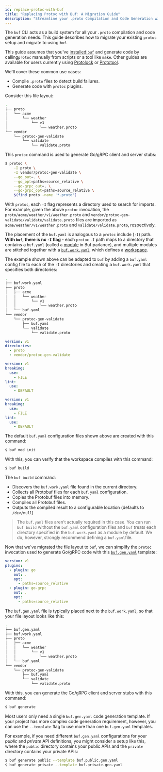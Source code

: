 ```yaml
---
id: replace-protoc-with-buf
title: "Replacing Protoc with Buf: A Migration Guide"
description: "Streamline your .proto Compilation and Code Generation with buf: A Guide to Migrating from protoc"
---
```


The `buf` CLI acts as a build system for all your `.proto` compilation and code
generation needs. This guide describes how to migrate your existing `protoc`
setup and migrate to using `buf`.

This guide assumes that you've [installed `buf`](../installation.mdx) and
generate code by calling`protoc` manually from scripts or a tool like `make`.
Other guides are available for users currently using
[Protolock](migrate-from-protolock.md) or
[Prototool](migrate-from-prototool.md).

We'll cover these common use cases:

- Compile `.proto` files to detect build failures.
- Generate code with `protoc` plugins.

Consider this file layout:

```sh
.
├── proto
│   └── acme
│       └── weather
│           └── v1
│               └── weather.proto
└── vendor
    └── protoc-gen-validate
        └── validate
            └── validate.proto
```

This `protoc` command is used to generate Go/gRPC client and server stubs:

```sh
$ protoc \
    -I proto \
    -I vendor/protoc-gen-validate \
    --go_out=. \
    --go_opt=paths=source_relative \
    --go-grpc_out=. \
    --go-grpc_opt=paths=source_relative \
    $(find proto -name '*.proto')
```

With `protoc`, each `-I` flag represents a directory used to search for imports.
For example, given the above `protoc` invocation, the
`proto/acme/weather/v1/weather.proto` and
`vendor/protoc-gen-validate/validate/validate.proto` files are imported as
`acme/weather/v1/weather.proto` and `validate/validate.proto`, respectively.

The placement of the `buf.yaml` is analogous to a `protoc` include (`-I`) path.
**With `buf`, there is no `-I` flag** - each `protoc` `-I` path maps to a
directory that contains a `buf.yaml` (called a
[module](../bsr/overview.mdx#modules) in Buf parlance), and multiple modules are
stitched together with a
[`buf.work.yaml`](../configuration/v1/buf-work-yaml.md), which defines a
[workspace](../reference/workspaces.mdx).

The example shown above can be adapted to `buf` by adding a `buf.yaml` config
file to each of the `-I` directories and creating a `buf.work.yaml` that
specifies both directories:

```sh
.
├── buf.work.yaml
├── proto
│   ├── acme
│   │   └── weather
│   │       └── v1
│   │           └── weather.proto
│   └── buf.yaml
└── vendor
    └── protoc-gen-validate
        ├── buf.yaml
        └── validate
            └── validate.proto
```

```yaml title="buf.work.yaml"
version: v1
directories:
  - proto
  - vendor/protoc-gen-validate
```

```yaml title="proto/buf.yaml"
version: v1
breaking:
  use:
    - FILE
lint:
  use:
    - DEFAULT
```

```yaml title="vendor/protoc-gen-validate/buf.yaml"
version: v1
breaking:
  use:
    - FILE
lint:
  use:
    - DEFAULT
```

The default `buf.yaml` configuration files shown above are created with this
command:

```sh
$ buf mod init
```

With this, you can verify that the workspace compiles with this command:

```sh
$ buf build
```

The `buf build` command:

- Discovers the `buf.work.yaml` file found in the current directory.
- Collects all Protobuf files for each `buf.yaml` configuration.
- Copies the Protobuf files into memory.
- Compiles all Protobuf files.
- Outputs the compiled result to a configurable location (defaults to
  `/dev/null`)

> The `buf.yaml` files aren't actually required in this case. You can run
> `buf build` without the `buf.yaml` configuration files and `buf` treats each
> directory specified in the `buf.work.yaml` as a module by default. We do,
> however, strongly recommend defining a `buf.yaml`file.

Now that we've migrated the file layout to `buf`, we can simplify the `protoc`
invocation used to generate Go/gRPC code with this
[`buf.gen.yaml`](../configuration/v1/buf-work-yaml.md) template:

```yaml title="buf.gen.yaml"
version: v1
plugins:
  - plugin: go
    out: .
    opt:
      - paths=source_relative
  - plugin: go-grpc
    out: .
    opt:
      - paths=source_relative
```

The `buf.gen.yaml` file is typically placed next to the `buf.work.yaml`, so that
your file layout looks like this:

```sh
.
├── buf.gen.yaml
├── buf.work.yaml
├── proto
│   ├── acme
│   │   └── weather
│   │       └── v1
│   │           └── weather.proto
│   └── buf.yaml
└── vendor
    └── protoc-gen-validate
        ├── buf.yaml
        └── validate
            └── validate.proto
```

With this, you can generate the Go/gRPC client and server stubs with this
command:

```sh
$ buf generate
```

Most users only need a single `buf.gen.yaml` code generation template. If your
project has more complex code generation requirement, however, you can use the
`--template` flag to use more than one `buf.gen.yaml` templates.

For example, if you need different `buf.gen.yaml` configurations for your
_public_ and _private_ API definitions, you might consider a setup like this,
where the `public` directory contains your public APIs and the `private`
directory contains your private APIs:

```sh
$ buf generate public --template buf.public.gen.yaml
$ buf generate private --template buf.private.gen.yaml
```
